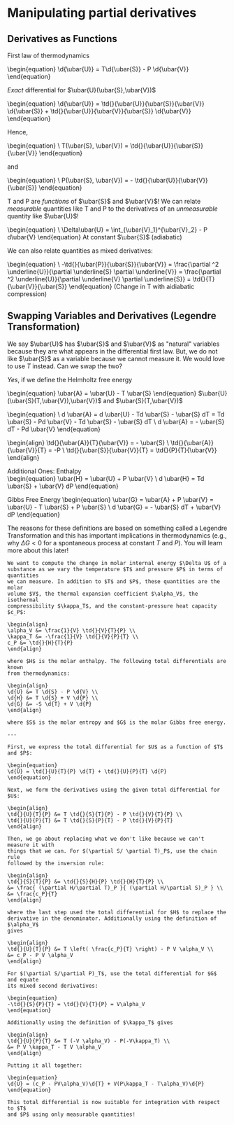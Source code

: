 # Manipulating partial derivatives
## Derivatives as Functions

First law of thermodynamics

\begin{equation}
\d{\ubar{U}} = T\d{\ubar{S}} - P \d{\ubar{V}}
\end{equation}

*Exact* differential for $\ubar{U}(\ubar{S},\ubar{V})$

\begin{equation}
\d{\ubar{U}} = \td{}{\ubar{U}}{\ubar{S}}{\ubar{V}} \d{\ubar{S}} + \td{}{\ubar{U}}{\ubar{V}}{\ubar{S}} \d{\ubar{V}}
\end{equation}

Hence,

\begin{equation}
\ T(\ubar{S}, \ubar{V}) = \td{}{\ubar{U}}{\ubar{S}}{\ubar{V}}
\end{equation}

and

\begin{equation}
\ P(\ubar{S}, \ubar{V}) = - \td{}{\ubar{U}}{\ubar{V}}{\ubar{S}}
\end{equation}

T and P are *functions* of $\ubar{S}$ and $\ubar{V}$!
We can relate *measurable* quantities like T and P to the derivatives of an *unmeasurable* quantity like $\ubar{U}$!

\begin{equation}
\ \Delta\ubar{U} = \int_{\ubar{V}_1}^{\ubar{V}_2} - P d\ubar{V}
\end{equation}
At constant $\ubar{S}$ (adiabatic)

We can also relate quantities as mixed derivatives:

\begin{equation}
\ -\td{}{\ubar{P}}{\ubar{S}}{\ubar{V}} = \frac{\partial ^2 \underline{U}}{\partial \underline{S} \partial \underline{V}} = \frac{\partial ^2 \underline{U}}{\partial \underline{V} \partial \underline{S}} = \td{}{T}{\ubar{V}}{\ubar{S}}
\end{equation}
(Change in T with aidiabatic compression)

## Swapping Variables and Derivatives (Legendre Transformation)

We say $\ubar{U}$ has $\ubar{S}$ and $\ubar{V}$ as "natural" variables because they are what appears in the differential first law. But, we do not like $\ubar{S}$ as a variable because we cannot measure it. We would love to use $T$ instead. Can we swap the two?

*Yes*, if we define the Helmholtz free energy

\begin{equation}
\ubar{A} = \ubar{U} - T \ubar{S}
\end{equation}
$\ubar{U}(\ubar{S}(T,\ubar{V}),\ubar{V})$ and $\ubar{S}(T,\ubar{V})$

\begin{equation}
\ d \ubar{A} = d \ubar{U} - Td \ubar{S} - \ubar{S} dT = Td \ubar{S} - Pd \ubar{V} - Td \ubar{S} - \ubar{S} dT
\ d \ubar{A} = - \ubar{S} dT - Pd \ubar{V}
\end{equation}

\begin{align}
\td{}{\ubar{A}}{T}{\ubar{V}} = - \ubar{S} \\
\td{}{\ubar{A}}{\ubar{V}}{T} = -P \\
\td{}{\ubar{S}}{\ubar{V}}{T} = \td{}{P}{T}{\ubar{V}}
\end{align}


Additional Ones: 
Enthalpy  
\begin{equation}
\ubar{H} = \ubar{U} + P \ubar{V}
\ d \ubar{H} = Td \ubar{S} + \ubar{V} dP
\end{equation}

Gibbs Free Energy
\begin{equation}
\ubar{G} = \ubar{A} + P \ubar{V} = \ubar{U} - T \ubar{S} + P \ubar{S}
\ d \ubar{G} = - \ubar{S} dT + \ubar{V} dP
\end{equation}

The reasons for these definitions are based on something called a Legendre Transformation and this has important implications in thermodynamics (e.g., why $\Delta G < 0$ for a spontaneous process at constant $T$ and $P$). You will learn more about this later!


```{example} Change in internal energy
We want to compute the change in molar internal energy $\Delta U$ of a
substance as we vary the temperature $T$ and pressure $P$ in terms of quantities
we can measure. In addition to $T$ and $P$, these quantities are the molar
volume $V$, the thermal expansion coefficient $\alpha_V$, the isothermal
compressibility $\kappa_T$, and the constant-pressure heat capacity $c_P$:

\begin{align}
\alpha_V &= \frac{1}{V} \td{}{V}{T}{P} \\
\kappa_T &= -\frac{1}{V} \td{}{V}{P}{T} \\
c_P &= \td{}{H}{T}{P}
\end{align}

where $H$ is the molar enthalpy. The following total differentials are known
from thermodynamics:

\begin{align}
\d{U} &= T \d{S} - P \d{V} \\
\d{H} &= T \d{S} + V \d{P} \\
\d{G} &= -S \d{T} + V \d{P}
\end{align}

where $S$ is the molar entropy and $G$ is the molar Gibbs free energy.

---

First, we express the total differential for $U$ as a function of $T$ and $P$:

\begin{equation}
\d{U} = \td{}{U}{T}{P} \d{T} + \td{}{U}{P}{T} \d{P}
\end{equation}

Next, we form the derivatives using the given total differential for $U$:

\begin{align}
\td{}{U}{T}{P} &= T \td{}{S}{T}{P} - P \td{}{V}{T}{P} \\
\td{}{U}{P}{T} &= T \td{}{S}{P}{T} - P \td{}{V}{P}{T}
\end{align}

Then, we go about replacing what we don't like because we can't measure it with
things that we can. For $(\partial S/ \partial T)_P$, use the chain rule
followed by the inversion rule:

\begin{align}
\td{}{S}{T}{P} &= \td{}{S}{H}{P} \td{}{H}{T}{P} \\
&= \frac{ (\partial H/\partial T)_P }{ (\partial H/\partial S)_P } \\
&= \frac{c_P}{T}
\end{align}

where the last step used the total differential for $H$ to replace the
derivative in the denominator. Additionally using the definition of $\alpha_V$
gives

\begin{align}
\td{}{U}{T}{P} &= T \left( \frac{c_P}{T} \right) - P V \alpha_V \\
&= c_P - P V \alpha_V
\end{align}

For $(\partial S/\partial P)_T$, use the total differential for $G$ and equate
its mixed second derivatives:

\begin{equation}
-\td{}{S}{P}{T} = \td{}{V}{T}{P} = V\alpha_V
\end{equation}

Additionally using the definition of $\kappa_T$ gives

\begin{align}
\td{}{U}{P}{T} &= T (-V \alpha_V) - P(-V\kappa_T) \\
&= P V \kappa_T - T V \alpha_V
\end{align}

Putting it all together:

\begin{equation}
\d{U} = (c_P - PV\alpha_V)\d{T} + V(P\kappa_T - T\alpha_V)\d{P}
\end{equation}

This total differential is now suitable for integration with respect to $T$
and $P$ using only measurable quantities!
```
